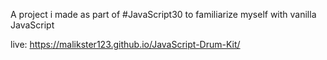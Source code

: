 A project i made as part of #JavaScript30 to familiarize myself with vanilla JavaScript


live: https://malikster123.github.io/JavaScript-Drum-Kit/
